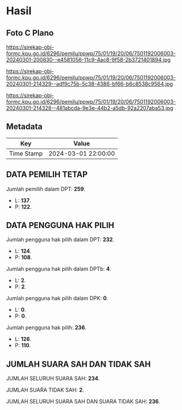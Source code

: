# Hasil

## Foto C Plano

https://sirekap-obj-formc.kpu.go.id/6296/pemilu/ppwp/75/01/19/20/06/7501192006003-20240301-200830--e4581056-11c9-4ac8-9f58-2b3721401894.jpg

https://sirekap-obj-formc.kpu.go.id/6296/pemilu/ppwp/75/01/19/20/06/7501192006003-20240301-214329--adf9c75b-5c38-4386-bf66-b6c8538c9564.jpg

https://sirekap-obj-formc.kpu.go.id/6296/pemilu/ppwp/75/01/19/20/06/7501192006003-20240301-214328--481abcda-9e3e-44b2-a5db-92a2207aba53.jpg


## Metadata

| Key        | Value               |
| ---------- | ------------------- |
| Time Stamp | 2024-03-01 22:00:00 |


## DATA PEMILIH TETAP

Jumlah pemilih dalam DPT: **259**.
 * L: **137**.
 * P: **122**.

## DATA PENGGUNA HAK PILIH

Jumlah pengguna hak pilih dalam DPT: **232**.
 * L: **124**.
 * P: **108**.

Jumlah pengguna hak pilih dalam DPTb: **4**.
 * L: **2**.
 * P: **2**.

Jumlah pengguna hak pilih dalam DPK: **0**.
 * L: **0**.
 * P: **0**.

Jumlah pengguna hak pilih: **236**.
 * L: **126**.
 * P: **110**.

## JUMLAH SUARA SAH DAN TIDAK SAH

JUMLAH SELURUH SUARA SAH: **234**.

JUMLAH SUARA TIDAK SAH: **2**.

JUMLAH SELURUH SUARA SAH DAN SUARA TIDAK SAH: **236**.


